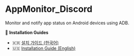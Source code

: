 # AppMonitor_Discord

Monitor and notify app status on Android devices using ADB.

📘 **Installation Guides**  
- 🇰🇷 [설치 가이드 (한국어)](docs/ko/install_guide.md)  
- 🇺🇸 [Installation Guide (English)](docs/en/install_guide.md)
